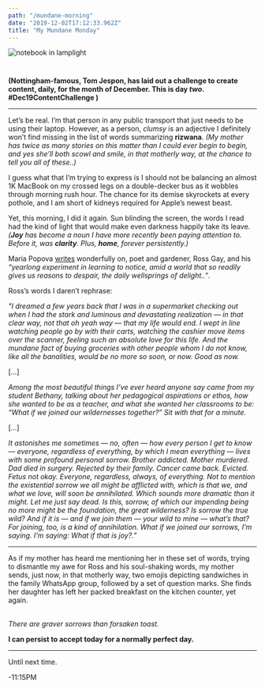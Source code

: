 ```yaml
---
path: "/mundane-morning"
date: "2019-12-02T17:12:33.962Z"
title: "My Mundane Monday"
---
```


<img src="/blog/tree.gif" alt="notebook in lamplight" style="margin: 0px 0 40px; display: block; max-width: 100%;" />


**(Nottingham-famous, Tom Jespon, has laid out a challenge to create content, daily, for the month of December. This is day _two_. #Dec19ContentChallenge )**    
<hr/>   

Let’s be real. I’m that person in any public transport that just needs to be using their laptop. However, as a person, _clumsy_ is an adjective I definitely won’t find missing in the list of words summarizing **rizwana**. _(My mother has twice as many stories on this matter than I could ever begin to begin, and yes she’ll both scowl and smile, in that motherly way, at the chance to tell you all of these..)_   


I guess what that I’m trying to express is I should not be balancing an almost 1K MacBook on my crossed legs on a double-decker bus as it wobbles through morning rush hour. The chance for its demise skyrockets at every pothole, and I am short of kidneys required for Apple’s newest beast.  


Yet, this morning, I did it again. Sun blinding the screen, the words I read had the kind of light that would make even darkness happily take its leave. _(**Joy** has become a noun I have more recently been paying attention to. Before it, was **clarity**. Plus, **home**, forever persistently.)_  


Maria Popova <a href="https://www.brainpickings.org/2019/12/01/ross-gay-book-of-delights/">writes</a> wonderfully on, poet and gardener, Ross Gay, and his _“yearlong experiment in learning to notice, amid a world that so readily gives us reasons to despair, the daily wellsprings of delight..”_.  


Ross’s words I daren’t rephrase:  


_"I dreamed a few years back that I was in a supermarket checking out when I had the stark and luminous and devastating realization — in that clear way, not that oh yeah way — that my life would end. I wept in line watching people go by with their carts, watching the cashier move items over the scanner, feeling such an absolute love for this life. And the mundane fact of buying groceries with other people whom I do not know, like all the banalities, would be no more so soon, or now. Good as now._   


[…]  


_Among the most beautiful things I’ve ever heard anyone say came from my student Bethany, talking about her pedagogical aspirations or ethos, how she wanted to be as a teacher, and what she wanted her classrooms to be: “What if we joined our wildernesses together?” Sit with that for a minute._  


[…]  


_It astonishes me sometimes — no, often — how every person I get to know — everyone, regardless of everything, by which I mean everything — lives with some profound personal sorrow. Brother addicted. Mother murdered. Dad died in surgery. Rejected by their family. Cancer came back. Evicted. Fetus not okay. Everyone, regardless, always, of everything. Not to mention the existential sorrow we all might be afflicted with, which is that we, and what we love, will soon be annihilated. Which sounds more dramatic than it might. Let me just say dead. Is this, sorrow, of which our impending being no more might be the foundation, the great wilderness? Is sorrow the true wild? And if it is — and if we join them — your wild to mine — what’s that? For joining, too, is a kind of annihilation. What if we joined our sorrows, I’m saying. I’m saying: What if that is joy?.”_  
<hr/>  


As if my mother has heard me mentioning her in these set of words, trying to dismantle my awe for Ross and his soul-shaking words, my mother sends, just now, in that motherly way, two emojis depicting sandwiches in the family WhatsApp group, followed by a set of question marks. She finds her daughter has left her packed breakfast on the kitchen counter, yet again.  
<br/>  

_There are graver sorrows than forsaken toast._ 


**I can persist to accept today for a normally perfect day.**  



<hr>  


Until next time.  

-11:15PM